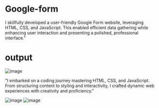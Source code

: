 # Google-form
I skillfully developed a user-friendly Google Form website, leveraging HTML, CSS, and JavaScript. This enabled efficient data gathering while enhancing user interaction and presenting a polished, professional interface."
# output
![image](https://github.com/ayushmane77/Google-form/assets/114165081/b6566dd8-5126-465f-8efa-38b0e2963f14)

"I embarked on a coding journey mastering HTML, CSS, and JavaScript. From structuring content to styling and interactivity, I crafted dynamic web experiences with creativity and proficiency."


![image](https://github.com/ayushmane77/Google-form/assets/114165081/659e3b74-88e6-4bc1-a295-75e8c84dd186)
![image](https://github.com/ayushmane77/Google-form/assets/114165081/e4c016b7-2c53-4e41-8bf9-cba10d72a730)
